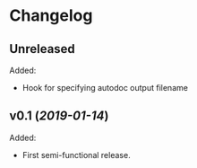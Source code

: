 # Changelog


## Unreleased

Added:

  - Hook for specifying autodoc output filename


## v0.1 (*2019-01-14*)

Added:

  - First semi-functional release.

